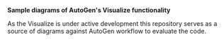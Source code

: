 **Sample diagrams of AutoGen's Visualize functionality**

As the Visualize is under active development this repository serves as a source of diagrams against AutoGen workflow to evaluate the code.
